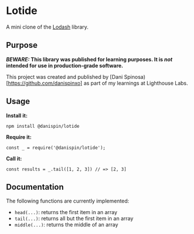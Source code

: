 # Lotide

A mini clone of the [Lodash](https://lodash.com) library.

## Purpose

**_BEWARE:_ This library was published for learning purposes. It is _not_ intended for use in production-grade software.**

This project was created and published by [Dani Spinosa)[https://github.com/danispinxo] as part of my learnings at Lighthouse Labs. 

## Usage

**Install it:**

`npm install @danispin/lotide`

**Require it:**

`const _ = require('@danispin/lotide');`

**Call it:**

`const results = _.tail([1, 2, 3]) // => [2, 3]`

## Documentation

The following functions are currently implemented:

* `head(...)`: returns the first item in an array
* `tail(...)`: returns all but the first item in an array
* `middle(...)`: returns the middle of an array